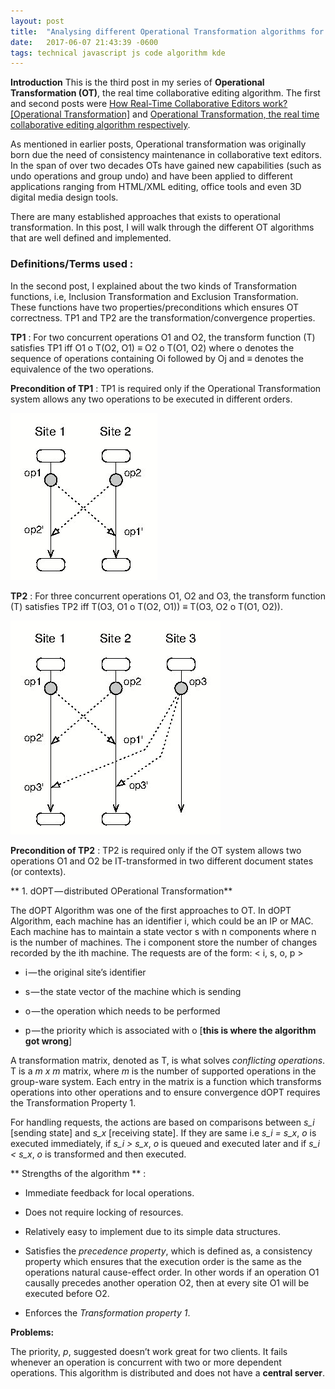 ```yaml
---
layout: post
title:  "Analysing different Operational Transformation algorithms for collaborative editing"
date:   2017-06-07 21:43:39 -0600
tags: technical javascript js code algorithm kde
---
```

**Introduction**
This is the third post in my series of **Operational Transformation (OT)**, the real time collaborative editing algorithm. The first and second posts were [How Real-Time Collaborative Editors work? [Operational Transformation]](https://medium.com/@srijancse/how-real-time-collaborative-editing-work-operational-transformation-ac4902d75682) and [Operational Transformation, the real time collaborative editing algorithm respectively](https://medium.com/@srijancse/operational-transformation-the-real-time-collaborative-editing-algorithm-bf8756683f66).

As mentioned in earlier posts, Operational transformation was originally born due the need of consistency maintenance in collaborative text editors. In the span of over two decades OTs have gained new capabilities (such as undo operations and group undo) and have been applied to different applications ranging from HTML/XML editing, office tools and even 3D digital media design tools.

There are many established approaches that exists to operational transformation. In this post, I will walk through the different OT algorithms that are well defined and implemented.

### Definitions/Terms used :
In the second post, I explained about the two kinds of Transformation functions, i.e, Inclusion Transformation and Exclusion Transformation. These functions have two properties/preconditions which ensures OT correctness. TP1 and TP2 are the transformation/convergence properties.

**TP1** : For two concurrent operations O1 and O2, the transform function (T) satisfies TP1 iff O1 o T(O2, O1) ≡ O2 o T(O1, O2) where o denotes the sequence of operations containing Oi followed by Oj and ≡ denotes the equivalence of the two operations. 

**Precondition of TP1** : TP1 is required only if the Operational Transformation system allows any two operations to be executed in different orders.

<div class="image-wrap">
<div class="image-block">
    <img src="/images/OTtp1.jpg" alt="TP1">
</div>
</div>

**TP2** : For three concurrent operations O1, O2 and O3, the transform function (T) satisfies TP2 iff T(O3, O1 o T(O2, O1)) ≡ T(O3, O2 o T(O1, O2)). 

<div class="image-wrap">
<div class="image-block">
    <img src="/images/OTtp2.jpg" alt="TP2">
</div>
</div>

**Precondition of TP2** : TP2 is required only if the OT system allows two operations O1 and O2 be IT-transformed in two different document states (or contexts).

** 1. dOPT — distributed OPerational Transformation**

The dOPT Algorithm was one of the first approaches to OT. In dOPT Algorithm, each machine has an identifier i, which could be an IP or MAC. Each machine has to maintain a state vector s with n components where n is the number of machines. The i component store the number of changes recorded by the ith machine. The requests are of the form: < i, s, o, p >

* i — the original site’s identifier

* s — the state vector of the machine which is sending

* o — the operation which needs to be performed

* p — the priority which is associated with o [**this is where the algorithm got wrong**]

A transformation matrix, denoted as T, is what solves *conflicting operations*. T is a *m x m* matrix, where *m* is the number of supported operations in the group-ware system. Each entry in the matrix is a function which transforms operations into other operations and to ensure convergence dOPT requires the Transformation Property 1.

For handling requests, the actions are based on comparisons between *s_i* [sending state] and *s_x* [receiving state]. If they are same i.e *s_i = s_x*, *o* is executed immediately, if *s_i > s_x*, *o* is queued and executed later and if *s_i < s_x*, *o* is transformed and then executed.

** Strengths of the algorithm ** :

* Immediate feedback for local operations.

* Does not require locking of resources.

* Relatively easy to implement due to its simple data structures.

* Satisfies the *precedence property*, which is defined as, a consistency property which ensures that the execution order is the same as the operations natural cause-effect order. In other words if an operation O1 causally precedes another operation O2, then at every site O1 will be executed before O2.

* Enforces the *Transformation property 1*.

**Problems:**

The priority, *p*, suggested doesn’t work great for two clients. It fails whenever an operation is concurrent with two or more dependent operations. This algorithm is distributed and does not have a **central server**.

